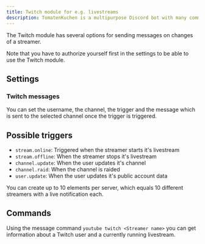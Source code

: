 ```yaml
---
title: Twitch module for e.g. livestreams
description: TomatenKuchen is a multipurpose Discord bot with many common and innovative features for your server. Using the bot you can send a message if a Twitch streamer goes live or something else changes.
---
```


The Twitch module has several options for sending messages on changes of a streamer.

Note that you have to authorize yourself first in the settings to be able to use the Twitch module.

## Settings

### Twitch messages

You can set the username, the channel, the trigger and the message which is sent to the selected channel once the trigger is triggered.

## Possible triggers

- `stream.online`: Triggered when the streamer starts it's livestream
- `stream.offline`: When the streamer stops it's livestream
- `channel.update`: When the user updates it's channel
- `channel.raid`: When the channel is raided
- `user.update`: When the user updates it's public account data

You can create up to 10 elements per server, which equals 10 different streamers with a live notification each.

## Commands

Using the message command `youtube twitch <Streamer name>` you can get information about a Twitch user and a currently running livestream.
